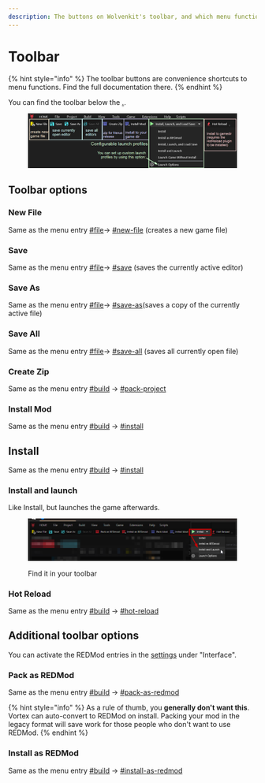 ```yaml
---
description: The buttons on Wolvenkit's toolbar, and which menu function they call
---
```


# Toolbar

{% hint style="info" %}
The toolbar buttons are convenience shortcuts to menu functions. Find the full documentation there.
{% endhint %}

You can find the toolbar below the [.](./ "mention").

<figure><img src="../../.gitbook/assets/launch_options.png" alt=""><figcaption></figcaption></figure>

## Toolbar options

### New File

Same as the menu entry [#file](./#file "mention")-> [#new-file](./#new-file "mention") (creates a new game file)

### Save

Same as the menu entry [#file](./#file "mention")-> [#save](./#save "mention") (saves the currently active editor)

### Save As

Same as the menu entry [#file](./#file "mention")-> [#save-as](./#save-as "mention")(saves a copy of the currently active file)

### Save All

Same as the menu entry [#file](./#file "mention")-> [#save-all](./#save-all "mention") (saves all currently open file)

### Create Zip

Same as the menu entry [#build](./#build "mention") -> [#pack-project](./#pack-project "mention")

### Install Mod

Same as the menu entry [#build](./#build "mention") -> [#install](./#install "mention")

## Install

Same as the menu entry [#build](./#build "mention") -> [#install](./#install "mention")

### Install and launch

Like Install, but launches the game afterwards.&#x20;

<figure><img src="../../.gitbook/assets/wolvenkit_install_and_launch.png" alt=""><figcaption><p>Find it in your toolbar</p></figcaption></figure>

### Hot Reload

Same as the menu entry [#build](./#build "mention") -> [#hot-reload](./#hot-reload "mention")

## Additional toolbar options

You can activate the REDMod entries in the [settings](../settings.md) under "Interface".

### Pack as REDMod

Same as the menu entry [#build](./#build "mention") -> [#pack-as-redmod](./#pack-as-redmod "mention")

{% hint style="info" %}
As a rule of thumb, you **generally don't want this**. Vortex can auto-convert to REDMod on install. Packing your mod in the legacy format will save work for those people who don't want to use REDMod.&#x20;
{% endhint %}

### Install as REDMod

Same as the menu entry [#build](./#build "mention") -> [#install-as-redmod](./#install-as-redmod "mention")

